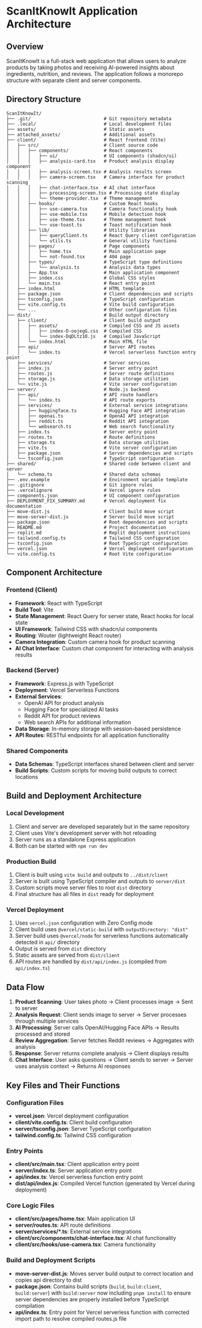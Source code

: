 # ScanItKnowIt Application Architecture

## Overview

ScanItKnowIt is a full-stack web application that allows users to analyze products by taking photos and receiving AI-powered insights about ingredients, nutrition, and reviews. The application follows a monorepo structure with separate client and server components.

## Directory Structure

```
ScanItKnowIt/
├── .git/                           # Git repository metadata
├── .local/                         # Local development files
├── assets/                         # Static assets
├── attached_assets/                # Additional assets
├── client/                         # React frontend (Vite)
│   ├── src/                        # Client source code
│   │   ├── components/             # React components
│   │   │   ├── ui/                 # UI components (shadcn/ui)
│   │   │   ├── analysis-card.tsx   # Product analysis display component
│   │   │   ├── analysis-screen.tsx # Analysis results screen
│   │   │   ├── camera-screen.tsx   # Camera interface for product scanning
│   │   │   ├── chat-interface.tsx  # AI chat interface
│   │   │   ├── processing-screen.tsx # Processing state display
│   │   │   └── theme-provider.tsx  # Theme management
│   │   ├── hooks/                  # Custom React hooks
│   │   │   ├── use-camera.tsx      # Camera functionality hook
│   │   │   ├── use-mobile.tsx      # Mobile detection hook
│   │   │   ├── use-theme.tsx       # Theme management hook
│   │   │   └── use-toast.ts        # Toast notification hook
│   │   ├── lib/                    # Utility libraries
│   │   │   ├── queryClient.ts      # React Query client configuration
│   │   │   └── utils.ts            # General utility functions
│   │   ├── pages/                  # Page components
│   │   │   ├── home.tsx            # Main application page
│   │   │   └── not-found.tsx       # 404 page
│   │   ├── types/                  # TypeScript type definitions
│   │   │   └── analysis.ts         # Analysis data types
│   │   ├── App.tsx                 # Main application component
│   │   ├── index.css               # Global CSS styles
│   │   └── main.tsx                # React entry point
│   ├── index.html                  # HTML template
│   ├── package.json                # Client dependencies and scripts
│   ├── tsconfig.json               # TypeScript configuration
│   ├── vite.config.ts              # Vite build configuration
│   └── ...                         # Other configuration files
├── dist/                           # Build output directory
│   ├── client/                     # Client build output
│   │   ├── assets/                 # Compiled CSS and JS assets
│   │   │   ├── index-D-oojegG.css  # Compiled CSS
│   │   │   └── index-DqDLtz1O.js   # Compiled JavaScript
│   │   └── index.html              # Main HTML file
│   ├── api/                        # Server API routes
│   │   └── index.ts                # Vercel serverless function entry point
│   ├── services/                   # Server services
│   ├── index.js                    # Server entry point
│   ├── routes.js                   # Server route definitions
│   ├── storage.js                  # Data storage utilities
│   └── vite.js                     # Vite server configuration
├── server/                         # Node.js backend
│   ├── api/                        # API route handlers
│   │   └── index.ts                # API route exports
│   ├── services/                   # External service integrations
│   │   ├── huggingface.ts          # Hugging Face API integration
│   │   ├── openai.ts               # OpenAI API integration
│   │   ├── reddit.ts               # Reddit API integration
│   │   └── websearch.ts            # Web search functionality
│   ├── index.ts                    # Server entry point
│   ├── routes.ts                   # Route definitions
│   ├── storage.ts                  # Data storage utilities
│   ├── vite.ts                     # Vite server configuration
│   ├── package.json                # Server dependencies and scripts
│   └── tsconfig.json               # TypeScript configuration
├── shared/                         # Shared code between client and server
│   └── schema.ts                   # Shared data schemas
├── .env.example                    # Environment variable template
├── .gitignore                      # Git ignore rules
├── .vercelignore                   # Vercel ignore rules
├── components.json                 # UI component configuration
├── DEPLOYMENT_FIX_SUMMARY.md       # Vercel deployment fix documentation
├── move-dist.js                    # Client build move script
├── move-server-dist.js             # Server build move script
├── package.json                    # Root dependencies and scripts
├── README.md                       # Project documentation
├── replit.md                       # Replit deployment instructions
├── tailwind.config.ts              # Tailwind CSS configuration
├── tsconfig.json                   # Root TypeScript configuration
├── vercel.json                     # Vercel deployment configuration
└── vite.config.ts                  # Root Vite configuration
```

## Component Architecture

### Frontend (Client)
- **Framework**: React with TypeScript
- **Build Tool**: Vite
- **State Management**: React Query for server state, React hooks for local state
- **UI Framework**: Tailwind CSS with shadcn/ui components
- **Routing**: Wouter (lightweight React router)
- **Camera Integration**: Custom camera hook for product scanning
- **AI Chat Interface**: Custom chat component for interacting with analysis results

### Backend (Server)
- **Framework**: Express.js with TypeScript
- **Deployment**: Vercel Serverless Functions
- **External Services**:
  - OpenAI API for product analysis
  - Hugging Face for specialized AI tasks
  - Reddit API for product reviews
  - Web search APIs for additional information
- **Data Storage**: In-memory storage with session-based persistence
- **API Routes**: RESTful endpoints for all application functionality

### Shared Components
- **Data Schemas**: TypeScript interfaces shared between client and server
- **Build Scripts**: Custom scripts for moving build outputs to correct locations

## Build and Deployment Architecture

### Local Development
1. Client and server are developed separately but in the same repository
2. Client uses Vite's development server with hot reloading
3. Server runs as a standalone Express application
4. Both can be started with `npm run dev`

### Production Build
1. Client is built using `vite build` and outputs to `../dist/client`
2. Server is built using TypeScript compiler and outputs to `server/dist`
3. Custom scripts move server files to root `dist` directory
4. Final structure has all files in `dist` ready for deployment

### Vercel Deployment
1. Uses `vercel.json` configuration with Zero Config mode
2. Client build uses `@vercel/static-build` with `outputDirectory: "dist"`
3. Server build uses `@vercel/node` for serverless functions automatically detected in `api/` directory
4. Output is served from `dist` directory
5. Static assets are served from `dist/client`
6. API routes are handled by `dist/api/index.js` (compiled from `api/index.ts`)

## Data Flow

1. **Product Scanning**: User takes photo → Client processes image → Sent to server
2. **Analysis Request**: Client sends image to server → Server processes through multiple services
3. **AI Processing**: Server calls OpenAI/Hugging Face APIs → Results processed and stored
4. **Review Aggregation**: Server fetches Reddit reviews → Aggregates with analysis
5. **Response**: Server returns complete analysis → Client displays results
6. **Chat Interface**: User asks questions → Client sends to server → Server uses analysis context → Returns AI responses

## Key Files and Their Functions

### Configuration Files
- **vercel.json**: Vercel deployment configuration
- **client/vite.config.ts**: Client build configuration
- **server/tsconfig.json**: Server TypeScript configuration
- **tailwind.config.ts**: Tailwind CSS configuration

### Entry Points
- **client/src/main.tsx**: Client application entry point
- **server/index.ts**: Server application entry point
- **api/index.ts**: Vercel serverless function entry point
- **dist/api/index.js**: Compiled Vercel function (generated by Vercel during deployment)

### Core Logic Files
- **client/src/pages/home.tsx**: Main application UI
- **server/routes.ts**: API route definitions
- **server/services/*.ts**: External service integrations
- **client/src/components/chat-interface.tsx**: AI chat functionality
- **client/src/hooks/use-camera.tsx**: Camera functionality

### Build and Deployment Scripts
- **move-server-dist.js**: Moves server build output to correct location and copies api directory to dist
- **package.json**: Contains build scripts (`build`, `build:client`, `build:server`) with `build:server` now including `pnpm install` to ensure server dependencies are properly installed before TypeScript compilation
- **api/index.ts**: Entry point for Vercel serverless function with corrected import path to resolve compiled routes.js file